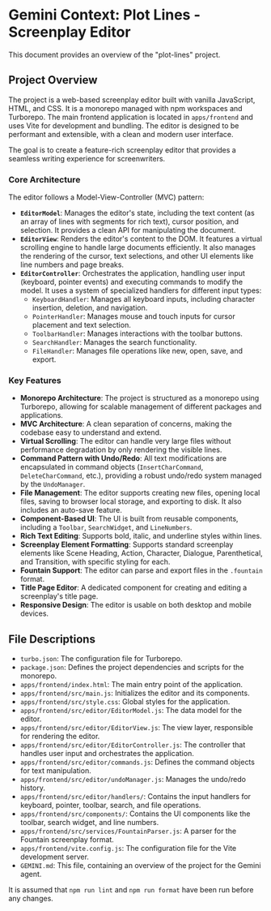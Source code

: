 # Gemini Context: Plot Lines - Screenplay Editor

This document provides an overview of the "plot-lines" project.

## Project Overview

The project is a web-based screenplay editor built with vanilla JavaScript, HTML, and CSS. It is a monorepo managed with npm workspaces and Turborepo. The main frontend application is located in `apps/frontend` and uses Vite for development and bundling. The editor is designed to be performant and extensible, with a clean and modern user interface.

The goal is to create a feature-rich screenplay editor that provides a seamless writing experience for screenwriters.

### Core Architecture

The editor follows a Model-View-Controller (MVC) pattern:

- **`EditorModel`**: Manages the editor's state, including the text content (as an array of lines with segments for rich text), cursor position, and selection. It provides a clean API for manipulating the document.
- **`EditorView`**: Renders the editor's content to the DOM. It features a virtual scrolling engine to handle large documents efficiently. It also manages the rendering of the cursor, text selections, and other UI elements like line numbers and page breaks.
- **`EditorController`**: Orchestrates the application, handling user input (keyboard, pointer events) and executing commands to modify the model. It uses a system of specialized handlers for different input types:
  - `KeyboardHandler`: Manages all keyboard inputs, including character insertion, deletion, and navigation.
  - `PointerHandler`: Manages mouse and touch inputs for cursor placement and text selection.
  - `ToolbarHandler`: Manages interactions with the toolbar buttons.
  - `SearchHandler`: Manages the search functionality.
  - `FileHandler`: Manages file operations like new, open, save, and export.

### Key Features

- **Monorepo Architecture**: The project is structured as a monorepo using Turborepo, allowing for scalable management of different packages and applications.
- **MVC Architecture**: A clean separation of concerns, making the codebase easy to understand and extend.
- **Virtual Scrolling**: The editor can handle very large files without performance degradation by only rendering the visible lines.
- **Command Pattern with Undo/Redo**: All text modifications are encapsulated in command objects (`InsertCharCommand`, `DeleteCharCommand`, etc.), providing a robust undo/redo system managed by the `UndoManager`.
- **File Management**: The editor supports creating new files, opening local files, saving to browser local storage, and exporting to disk. It also includes an auto-save feature.
- **Component-Based UI**: The UI is built from reusable components, including a `Toolbar`, `SearchWidget`, and `LineNumbers`.
- **Rich Text Editing**: Supports bold, italic, and underline styles within lines.
- **Screenplay Element Formatting**: Supports standard screenplay elements like Scene Heading, Action, Character, Dialogue, Parenthetical, and Transition, with specific styling for each.
- **Fountain Support**: The editor can parse and export files in the `.fountain` format.
- **Title Page Editor**: A dedicated component for creating and editing a screenplay's title page.
- **Responsive Design**: The editor is usable on both desktop and mobile devices.

## File Descriptions

- `turbo.json`: The configuration file for Turborepo.
- `package.json`: Defines the project dependencies and scripts for the monorepo.
- `apps/frontend/index.html`: The main entry point of the application.
- `apps/frontend/src/main.js`: Initializes the editor and its components.
- `apps/frontend/src/style.css`: Global styles for the application.
- `apps/frontend/src/editor/EditorModel.js`: The data model for the editor.
- `apps/frontend/src/editor/EditorView.js`: The view layer, responsible for rendering the editor.
- `apps/frontend/src/editor/EditorController.js`: The controller that handles user input and orchestrates the application.
- `apps/frontend/src/editor/commands.js`: Defines the command objects for text manipulation.
- `apps/frontend/src/editor/undoManager.js`: Manages the undo/redo history.
- `apps/frontend/src/editor/handlers/`: Contains the input handlers for keyboard, pointer, toolbar, search, and file operations.
- `apps/frontend/src/components/`: Contains the UI components like the toolbar, search widget, and line numbers.
- `apps/frontend/src/services/FountainParser.js`: A parser for the Fountain screenplay format.
- `apps/frontend/vite.config.js`: The configuration file for the Vite development server.
- `GEMINI.md`: This file, containing an overview of the project for the Gemini agent.

It is assumed that `npm run lint` and `npm run format` have been run before any changes.